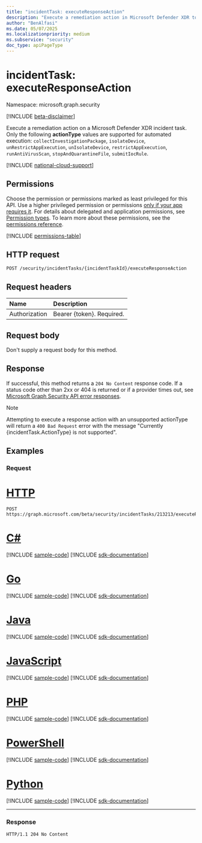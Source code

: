 ```yaml
---
title: "incidentTask: executeResponseAction"
description: "Execute a remediation action in Microsoft Defender XDR to resolve a security incident."
author: "BenAlfasi"
ms.date: 05/07/2025
ms.localizationpriority: medium
ms.subservice: "security"
doc_type: apiPageType
---
```


# incidentTask: executeResponseAction

Namespace: microsoft.graph.security

[!INCLUDE [beta-disclaimer](../../includes/beta-disclaimer.md)]

Execute a remediation action on a Microsoft Defender XDR incident task. Only the following **actionType** values are supported for automated execution: `collectInvestigationPackage`, `isolateDevice`, `unRestrictAppExecution`, `unIsolateDevice`, `restrictAppExecution`, `runAntiVirusScan`, `stopAndQuarantineFile`, `submitIocRule`.

[!INCLUDE [national-cloud-support](../../includes/global-only.md)]

## Permissions

Choose the permission or permissions marked as least privileged for this API. Use a higher privileged permission or permissions [only if your app requires it](/graph/permissions-overview#best-practices-for-using-microsoft-graph-permissions). For details about delegated and application permissions, see [Permission types](/graph/permissions-overview#permission-types). To learn more about these permissions, see the [permissions reference](/graph/permissions-reference).

<!-- {
  "blockType": "permissions",
  "name": "security-incidenttask-executeresponseaction-permissions"
}
-->
[!INCLUDE [permissions-table](../includes/permissions/security-incidenttask-executeresponseaction-permissions.md)]

## HTTP request

<!-- {
  "blockType": "ignored"
}
-->
``` http
POST /security/incidentTasks/{incidentTaskId}/executeResponseAction
```

## Request headers

|Name|Description|
|:---|:---|
|Authorization|Bearer {token}. Required.|

## Request body

Don't supply a request body for this method.

## Response

If successful, this method returns a `204 No Content` response code. If a status code other than 2xx or 404 is returned or if a provider times out, see [Microsoft Graph Security API error responses](../resources/security-error-codes.md).
> [!NOTE]
> Attempting to execute a response action with an unsupported actionType will return a `400 Bad Request` error with the message "Currently {incidentTask.ActionType} is not supported".

## Examples

### Request
# [HTTP](#tab/http)
<!-- {
  "blockType": "request",
  "name": "postincidenttaskexecuteresponseaction"
}
-->
``` http
POST https://graph.microsoft.com/beta/security/incidentTasks/213213/executeResponseAction
```

# [C#](#tab/csharp)
[!INCLUDE [sample-code](../includes/snippets/csharp/postincidenttaskexecuteresponseaction-csharp-snippets.md)]
[!INCLUDE [sdk-documentation](../includes/snippets/snippets-sdk-documentation-link.md)]

# [Go](#tab/go)
[!INCLUDE [sample-code](../includes/snippets/go/postincidenttaskexecuteresponseaction-go-snippets.md)]
[!INCLUDE [sdk-documentation](../includes/snippets/snippets-sdk-documentation-link.md)]

# [Java](#tab/java)
[!INCLUDE [sample-code](../includes/snippets/java/postincidenttaskexecuteresponseaction-java-snippets.md)]
[!INCLUDE [sdk-documentation](../includes/snippets/snippets-sdk-documentation-link.md)]

# [JavaScript](#tab/javascript)
[!INCLUDE [sample-code](../includes/snippets/javascript/postincidenttaskexecuteresponseaction-javascript-snippets.md)]
[!INCLUDE [sdk-documentation](../includes/snippets/snippets-sdk-documentation-link.md)]

# [PHP](#tab/php)
[!INCLUDE [sample-code](../includes/snippets/php/postincidenttaskexecuteresponseaction-php-snippets.md)]
[!INCLUDE [sdk-documentation](../includes/snippets/snippets-sdk-documentation-link.md)]

# [PowerShell](#tab/powershell)
[!INCLUDE [sample-code](../includes/snippets/powershell/postincidenttaskexecuteresponseaction-powershell-snippets.md)]
[!INCLUDE [sdk-documentation](../includes/snippets/snippets-sdk-documentation-link.md)]

# [Python](#tab/python)
[!INCLUDE [sample-code](../includes/snippets/python/postincidenttaskexecuteresponseaction-python-snippets.md)]
[!INCLUDE [sdk-documentation](../includes/snippets/snippets-sdk-documentation-link.md)]

---

### Response
<!-- {
  "blockType": "response",
  "name": "postincidenttaskexecuteresponseaction",
  "isEmpty": true,
  "noContent": true
}
-->
``` http
HTTP/1.1 204 No Content
```
